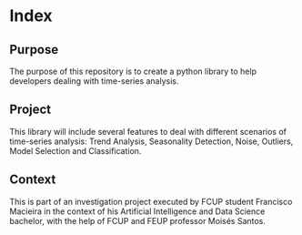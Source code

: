 # Index

## Purpose
The purpose of this repository is to create a python library to help developers dealing with time-series analysis.

## Project
This library will include several features to deal with different scenarios of time-series analysis: Trend Analysis, Seasonality Detection, Noise, Outliers, Model Selection and Classification.

## Context
This is part of an investigation project executed by FCUP student Francisco Macieira in the context of his Artificial Intelligence and Data Science bachelor, with the help of FCUP and FEUP professor Moisés Santos.